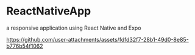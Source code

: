 # ReactNativeApp
a responsive application using React Native and Expo

https://github.com/user-attachments/assets/fdfd32f7-28b1-49d0-8e85-b776b54f1062


